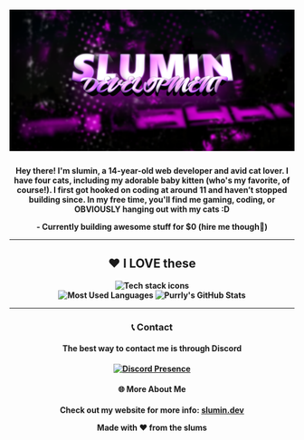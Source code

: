 <h1 align="center">
  <img src="/Assets/DC_BANNER.png" alt="DC Banner" style="width: 100%; max-width: 1200px; height: 250px; object-fit: cover;">
</h1>







<p align="center">
<b>Hey there! I'm slumin, a 14-year-old web developer and avid cat lover. I have four cats, including my adorable baby kitten (who's my favorite, of course!). I first got hooked on coding at around 11 and haven’t stopped building since. In my free time, you'll find me gaming, coding, or OBVIOUSLY hanging out with my cats :D<b>
</p>
<p align="center">
  <b>- Currently building awesome stuff for $0 (hire me though👀)</b>
</p>



---

<h2 align="center">❤️ I LOVE these</h2>

<div align="center">
  <img src="https://skillicons.dev/icons?i=html,css,js,typescript,python,react,nodejs,vscode,discordjs,nextjs,tailwindcss,lua&theme=dark" alt="Tech stack icons" />
</div>

<div align="center">
  <img src="https://github-readme-stats.vercel.app/api/top-langs/?username=tazz-devv&layout=compact&theme=radical&cachebuster=${Date.now()}" alt="Most Used Languages" width="313" />
  <img src="https://github-readme-stats.vercel.app/api?username=tazz-devv&show_icons=true&theme=radical&cachebuster=${Date.now()}" alt="Purrly's GitHub Stats" width="350" />
</div>





---

<h3 align="center">📞 Contact </h3>

<h4 align="center">The best way to contact me is through Discord</h4>

<p align="center">
  <a href="https://discord.com/users/1267557658844467294">
    <img src="https://lanyard.cnrad.dev/api/1267557658844467294?showDisplayName=true&theme=dark" alt="Discord Presence" height="300">
  </a>
</p>

<h4 align="center">🌐 More About Me</h4>

<p align="center">
  Check out my website for more info:  
  <a href="https://slunin.dev"><b>slumin.dev</b></a>
</p>

<p align="center">
  <b>Made with ❤ from the slums</b>
</p>
